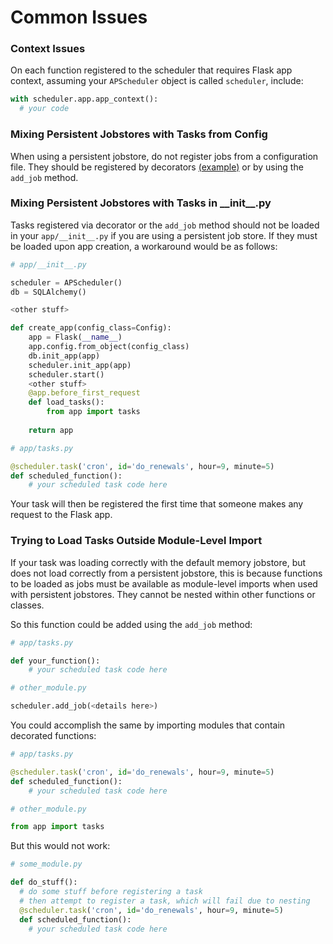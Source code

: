 <h1>Common Issues</h1>

<h3>Context Issues</h3>

On each function registered to the scheduler that requires Flask app context, assuming your `APScheduler` object is called `scheduler`, include:

```python
with scheduler.app.app_context():
  # your code
```

<h3>Mixing Persistent Jobstores with Tasks from Config</h3>

When using a persistent jobstore, do not register jobs from a configuration file. They should be registered by decorators [(example)](https://github.com/viniciuschiele/flask-apscheduler/blob/master/examples/decorated.py) or by using the `add_job` method.

<h3>Mixing Persistent Jobstores with Tasks in __init__.py</h3>

Tasks registered via decorator or the `add_job` method should not be loaded in your `app/__init__.py` if you are using a persistent job store. If they must be loaded upon app creation, a workaround would be as follows:

```python
# app/__init__.py

scheduler = APScheduler()
db = SQLAlchemy()

<other stuff>

def create_app(config_class=Config):
    app = Flask(__name__)
    app.config.from_object(config_class)
    db.init_app(app)
    scheduler.init_app(app)
    scheduler.start()
    <other stuff>
    @app.before_first_request
    def load_tasks():
        from app import tasks
    
    return app
```
```python
# app/tasks.py

@scheduler.task('cron', id='do_renewals', hour=9, minute=5)
def scheduled_function():
    # your scheduled task code here
```

Your task will then be registered the first time that someone makes any request to the Flask app.

<h3>Trying to Load Tasks Outside Module-Level Import</h3>

If your task was loading correctly with the default memory jobstore, but does not load correctly from a persistent jobstore, this is because functions to be loaded as jobs must be available as module-level imports when used with persistent jobstores. They cannot be nested within other functions or classes.

So this function could be added using the `add_job` method:
```python
# app/tasks.py

def your_function():
    # your scheduled task code here
```
```python
# other_module.py

scheduler.add_job(<details here>)
```

You could accomplish the same by importing modules that contain decorated functions:
```python
# app/tasks.py

@scheduler.task('cron', id='do_renewals', hour=9, minute=5)
def scheduled_function():
    # your scheduled task code here
```
```python
# other_module.py

from app import tasks
```

But this would not work:
```python
# some_module.py

def do_stuff():
  # do some stuff before registering a task
  # then attempt to register a task, which will fail due to nesting
  @scheduler.task('cron', id='do_renewals', hour=9, minute=5)
  def scheduled_function():
    # your scheduled task code here
